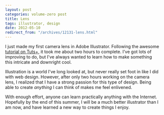 ```yaml
---
layout: post
categories: volume-zero post
title: Lens
tags: illustrator, design
date: 2012-05-10
redirect_from: "/archives/12131-lens.html"
---
```



I just made my first camera lens in Adobe Illustrator. Following the awesome [tutorial on Tuts+](http://vector.tutsplus.com/tutorials/illustration/create-an-aperture-style-camera-lens-icon/), it took me about two hours to complete. I've got lots of improving to do, but I've always wanted to learn how to make something this intricate and downright cool.

Illustration is a world I've long looked at, but never really set foot in like I did with web design. However, after only two hours working on the camera lens, I realized that I have a strong passion for this type of design. Being able to create *anything* I can think of makes me feel enlivened.

With enough effort, anyone can learn practically anything with the Internet. Hopefully by the end of this summer, I will be a much better illustrator than I am now, and have learned a new way to create things I enjoy.
